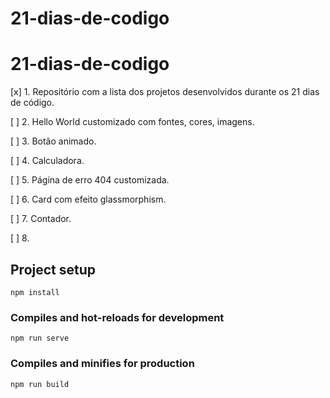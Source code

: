 # 21-dias-de-codigo

# 21-dias-de-codigo

[x] 1. Repositório com a lista dos projetos desenvolvidos durante os 21 dias de código.

[ ] 2. Hello World customizado com fontes, cores, imagens.

[ ] 3. Botão animado.

[ ] 4. Calculadora.

[ ] 5. Página de erro 404 customizada.

[ ] 6. Card com efeito glassmorphism.

[ ] 7. Contador.

[ ] 8. 
## Project setup
```
npm install
```

### Compiles and hot-reloads for development
```
npm run serve
```

### Compiles and minifies for production
```
npm run build
```